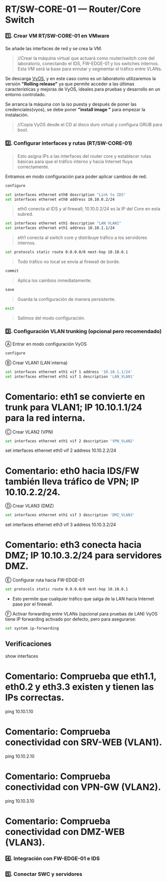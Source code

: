 # RT/SW-CORE-01 — Router/Core Switch

### 1️⃣. Crear VM RT/SW-CORE-01 en VMware

Se añade las interfaces de red y se crea la VM.

>//Crear la máquina virtual que actuará como router/switch core del laboratorio, conectando el IDS, FW-EDGE-01 y los switches internos. Esta VM será la base para enrutar y segmentar el tráfico entre VLANs.

Se descarga [VyOS](https://vyos.net/get/nightly-builds/), y en este caso como es un laboratorio utilizaremos la versión **"Rolling release"** ya que permite
acceder a las últimas características y mejoras de VyOS, ideales para pruebas y desarrollo en un entorno controlado.

Se arranca la máquina con la iso puesta y después de poner las credenciales(vyos), se debe poner **"install image
"** para empezar la instalación.

>//Copia VyOS desde el CD al disco duro virtual y configura GRUB para boot.

### 2️⃣. Configurar interfaces y rutas (RT/SW-CORE-01)

> Esto asigna IPs a las interfaces del router core y establecer rutas básicas para que el tráfico interno y hacia Internet fluya correctamente.

 Entramos en modo configuración para poder aplicar cambios de red. 
 ``` bash 
 configure
 ```
[//]: # (Interfaz hacia IDS/FW)

``` bash
set interfaces ethernet eth0 description "Link to IDS"
set interfaces ethernet eth0 address 10.10.0.2/24
``` 
> eth0 conecta al IDS y al firewall; 10.10.0.2/24 es la IP del Core en esta subred.

[//]: # 'Interfaz hacia SWC (LAN interna, VLAN1)'

``` bash
set interfaces ethernet eth1 description "LAN VLAN1"
set interfaces ethernet eth1 address 10.10.1.1/24
```
> eth1 conecta al switch core y distribuye tráfico a los servidores internos.

[//]: # (Ruta por defecto hacia FW-EDGE-01)
``` bash 
set protocols static route 0.0.0.0/0 next-hop 10.10.0.1
```  
> Todo tráfico no local se envía al firewall de borde.
``` bash 
commit
``` 
> Aplica los cambios inmediatamente.
``` bash 
save
``` 
> Guarda la configuración de manera persistente.

``` bash 
exit
``` 
> Salimos del modo configuración.
<!-- ==========================================
Verificaciones rápidas:
``` bash 
show interfaces
ping 10.10.0.1
ping 10.10.1.10
traceroute 8.8.8.8
```
show interfaces → confirma que eth0 y eth1 tienen las IPs correctas.

ping 10.10.0.1 → comprueba conectividad con FW.

ping 10.10.1.10 → comprueba conectividad con SRV-WEB.

traceroute 8.8.8.8 → verifica que la ruta por defecto hacia Internet funciona
=========================================== -->
### 3️⃣. Configuración VLAN trunking (opcional pero recomendado)
Ⓐ Entrar en modo configuración VyOS
``` bash
configure
```
Ⓑ Crear VLAN1 (LAN interna)
<!-- ==========================================
# Crear subinterfaz VLAN1
vif 1 → VLAN1 (LAN interna)

IP 10.10.1.1/24 → gateway para servidores
=========================================== -->
``` bash
set interfaces ethernet eth1 vif 1 address '10.10.1.1/24'
set interfaces ethernet eth1 vif 1 description 'LAN_VLAN1'
```
# Comentario: eth1 se convierte en trunk para VLAN1; IP 10.10.1.1/24 para la red interna.
Ⓒ Crear VLAN2 (VPN)
``` bash
set interfaces ethernet eth1 vif 2 description 'VPN_VLAN2'
```
set interfaces ethernet eth0 vif 2 address 10.10.2.2/24
# Comentario: eth0 hacia IDS/FW también lleva tráfico de VPN; IP 10.10.2.2/24.
Ⓓ Crear VLAN3 (DMZ)

``` bash
set interfaces ethernet eth1 vif 3 description 'DMZ_VLAN3'
```
set interfaces ethernet eth3 vif 3 address 10.10.3.2/24
# Comentario: eth3 conecta hacia DMZ; IP 10.10.3.2/24 para servidores DMZ.

Ⓔ Configurar ruta hacia FW-EDGE-01
``` bash
set protocols static route 0.0.0.0/0 next-hop 10.10.0.1
```
- Esto permite que cualquier tráfico que salga de la LAN hacia Internet pase por el firewall.

Ⓕ Activar forwarding entre VLANs (opcional para pruebas de LAN)
VyOS tiene IP forwarding activado por defecto, pero para asegurarse:
``` bash
set system ip-forwarding
```
## Verificaciones
show interfaces
# Comentario: Comprueba que eth1.1, eth0.2 y eth3.3 existen y tienen las IPs correctas.

ping 10.10.1.10
# Comentario: Comprueba conectividad con SRV-WEB (VLAN1).

ping 10.10.2.10
# Comentario: Comprueba conectividad con VPN-GW (VLAN2).

ping 10.10.3.10
# Comentario: Comprueba conectividad con DMZ-WEB (VLAN3).

### 4️⃣. Integración con FW-EDGE-01 e IDS
### 5️⃣. Conectar SWC y servidores
<!-- =========================================== 
7. Verificaciones básicas

Qué hacer:

ping 10.10.0.1 → hacia FW-EDGE-01

ping 10.10.1.10 → hacia SRV-WEB

traceroute 8.8.8.8 → confirma salida por FW-EDGE-01

Para qué sirve: Comprueba conectividad entre FW, IDS, Core y servidores.

8. Backup y automatización

Qué hacer:

Exportar configuración VyOS: save /config/config.boot

Guardar en repo configs/core/

Para qué sirve: Permite restaurar rápidamente o replicar VM.
=========================================== -->
